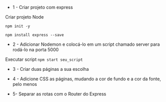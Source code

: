 * 1 - Criar projeto com express

Criar projeto Node

`npm init -y`

`npm install express --save`

* 2 - Adicionar Nodemon e colocá-lo em um script chamado server para rodá-lo na porta 5000

Executar script 
`npm start seu_script`

* 3 - Criar duas páginas a sua escolha

* 4 - Adicione CSS as páginas, mudando a cor de fundo e a cor da fonte, pelo menos

* 5- Separar as rotas com o Router do Express